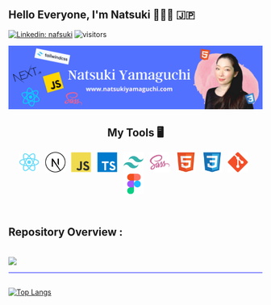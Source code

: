 ## Hello Everyone, I'm <strong>Natsuki</strong> 👩🏻‍🦰 🇯🇵 
<!-- <img src="s://media.giphy.com/media/WFZvB7VIXBgiz3oDXE/giphy.gif" width="40"> -->

[![Linkedin: nafsuki](https://img.shields.io/badge/-LinkedIn-blue?style=flat-square&logo=Linkedin&logoColor=white&link=https://www.linkedin.com/in/nafsuki/)](https://www.linkedin.com/in/nafsuki/)
![visitors](https://visitor-badge.glitch.me/badge?page_id=Nafsuki.Nafsuki)

<a href="https://natsukiyamaguchi.com/">
  <img src="https://github.com/Nafsuki/Nafsuki/blob/main/Nafsukiy_banner.png" alt="banner of Nafsuki">
</a>
<!--

**Nafsuki/Nafsuki** is a ✨ _special_ ✨ repository because its `README.md` (this file) appears on your GitHub profile. 


Here are some ideas to get you started:
-->
- 🔭 I’m currently working on ...
- 🌱 I’m currently learning ... Next.js with TypeScript, GraphQL, React Native
- 👯 I’m looking to collaborate on ... 
- 🤔 I’m looking for help with ...
- 💬 Ask me about ...
- 📫 How to reach me: ...
- 😄 Pronouns: ...
- - I'm a Japanese girl currently living in Hamburg, GERMANY. Currently looking for a full-time job.
- 🌱 I’m currently learning ... Next.js with TypeScript, GraphQL, React Native
- 📫 How to reach me: ...
- ⚡ Fun fact: ... I'm a Japanese girl currently living in Hamburg, GERMANY. Currently looking for a full-time job.


<!-----Social Accounts------>
<!-- <hr style="height:2px;border-width:1;border-radius: 5px;color:#8080ff;background-color:#8080ff">

<a href="https://www.linkedin.com/in/nafsuki/" size="300px">
  <img src="https://github.com/Nafsuki/Nafsuki/blob/4f28858cbc239f50614d400d041bbb9a725ae382/Linkedin-logo.png" alt="linkedin logo" width="80" />
</a>
 
<hr style="height:2px;border-width:1;border-radius: 5px;color:#8080ff;background-color:#8080ff"> -->

<h2 align="center">My Tools 🖥</h2>
<!-- <img src="https://media.giphy.com/media/QssGEmpkyEOhBCb7e1/giphy.gif" width="40"> -->

<p align="center">
<img src="https://github.com/devicons/devicon/blob/master/icons/react/react-original.svg" width="40" height="40"/>
 &nbsp;
<img src="https://github.com/devicons/devicon/blob/master/icons/nextjs/nextjs-line.svg" width="40" height="40"/>
 &nbsp;
<img src="https://github.com/devicons/devicon/blob/master/icons/javascript/javascript-original.svg" width="40" height="40"/>
 &nbsp;
<img src="https://github.com/devicons/devicon/blob/master/icons/typescript/typescript-original.svg" width="40" height="40"/> 
 &nbsp;
<img src="https://github.com/devicons/devicon/blob/master/icons/tailwindcss/tailwindcss-plain.svg" width="40" height="40"/>
 &nbsp;
<img src="https://github.com/devicons/devicon/blob/master/icons/sass/sass-original.svg" width="40" height="40"/>
 &nbsp;
<img src="https://github.com/devicons/devicon/blob/master/icons/html5/html5-original.svg" width="40" height="40"/>
 &nbsp;
<img src="https://github.com/devicons/devicon/blob/master/icons/css3/css3-original.svg" width="40" height="40"/>
 &nbsp;
<!-- <img src="https://github.com/devicons/devicon/blob/master/icons/nodejs/nodejs-original.svg" width="40" height="40"/>
 &nbsp; -->
<img src="https://github.com/devicons/devicon/blob/master/icons/git/git-original.svg" width="40" height="40"/>
 &nbsp;
<img src="https://github.com/devicons/devicon/blob/master/icons/figma/figma-original.svg" width="40" height="40"/>
 &nbsp;
  
<!-- <img src="ttps://github.com/devicons/devicon/blob/master/icons/express/express-original.svg" width="40" height="40"/>
 &nbsp; -->
</p>
<!-- <p align="center"> -->

<!-- <img src="https://github.com/devicons/devicon/blob/master/icons/redux/redux-original.svg" width="40" height="40"/>
 &nbsp; -->
<!-- <img src="https://github.com/devicons/devicon/blob/master/icons/firebase/firebase-plain.svg" width="40" height="40"/>
 &nbsp; -->
<!-- <img src="https://github.com/devicons/devicon/blob/master/icons/mysql/mysql-original.svg" width="40" height="40"/>
 &nbsp; -->
<!-- <img src="https://github.com/devicons/devicon/blob/master/icons/mongodb/mongodb-original.svg" width="40" height="40"/>
 &nbsp; -->
</p>
<br>

<!-------------Projects---------------->
## Repository Overview :
<div>
  <br>
  <a href="https://github.com/Nafsuki/nextjs-tailwind-mapbox-art-gallery-website">
    <img align='center' src='https://github-readme-stats.vercel.app/api/pin/?username=Nafsuki&repo=nextjs-tailwind-mapbox-art-gallery-website&theme=dark' />
  </a>
  </br>
  <hr style="height:2px;#8080ffborder-width:0;border-radius: 5px;color:gray;background-color:#8080ff">
</div>


##
[![Top Langs](https://github-readme-stats.vercel.app/api/top-langs/?username=Nafsuki&layout=compact&theme=dark)](https://github.com/anuraghazra/github-readme-stats)
